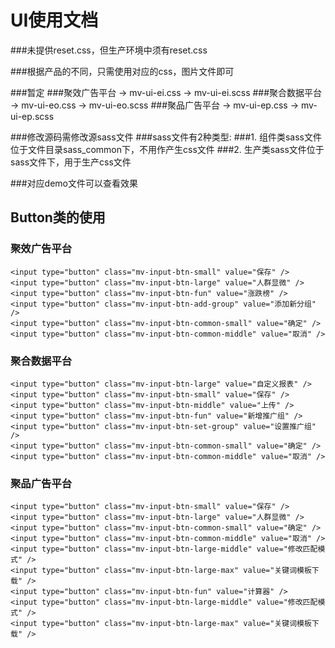 UI使用文档  
===================================  
  ###未提供reset.css，但生产环境中须有reset.css

  ###根据产品的不同，只需使用对应的css，图片文件即可

  ###暂定
  		###聚效广告平台 -> mv-ui-ei.css  -> mv-ui-ei.scss 
  		###聚合数据平台 -> mv-ui-eo.css  -> mv-ui-eo.scss
  		###聚品广告平台 -> mv-ui-ep.css  -> mv-ui-ep.scss 
  
  ###修改源码需修改源sass文件
  		###sass文件有2种类型:
  			###1. 组件类sass文件位于文件目录sass_common下，不用作产生css文件
  			###2. 生产类sass文件位于sass文件下，用于生产css文件

  ###对应demo文件可以查看效果
    
Button类的使用
-----------------------------------  
### 聚效广告平台 
	
	<input type="button" class="mv-input-btn-small" value="保存" />
    <input type="button" class="mv-input-btn-large" value="人群显微" />
    <input type="button" class="mv-input-btn-fun" value="涨跌榜" />
    <input type="button" class="mv-input-btn-add-group" value="添加新分组" />
    <input type="button" class="mv-input-btn-common-small" value="确定" />
    <input type="button" class="mv-input-btn-common-middle" value="取消" />	
    
### 聚合数据平台

	<input type="button" class="mv-input-btn-large" value="自定义报表" />
    <input type="button" class="mv-input-btn-small" value="保存" />
    <input type="button" class="mv-input-btn-middle" value="上传" />
    <input type="button" class="mv-input-btn-fun" value="新增推广组" />
    <input type="button" class="mv-input-btn-set-group" value="设置推广组" />
    <input type="button" class="mv-input-btn-common-small" value="确定" />
    <input type="button" class="mv-input-btn-common-middle" value="取消" />

### 聚品广告平台

	<input type="button" class="mv-input-btn-small" value="保存" />
    <input type="button" class="mv-input-btn-large" value="人群显微" />
    <input type="button" class="mv-input-btn-common-small" value="确定" />
    <input type="button" class="mv-input-btn-common-middle" value="取消" />
    <input type="button" class="mv-input-btn-large-middle" value="修改匹配模式" />
    <input type="button" class="mv-input-btn-large-max" value="关键词模板下载" />
    <input type="button" class="mv-input-btn-fun" value="计算器" />
    <input type="button" class="mv-input-btn-large-middle" value="修改匹配模式" />
    <input type="button" class="mv-input-btn-large-max" value="关键词模板下载" />